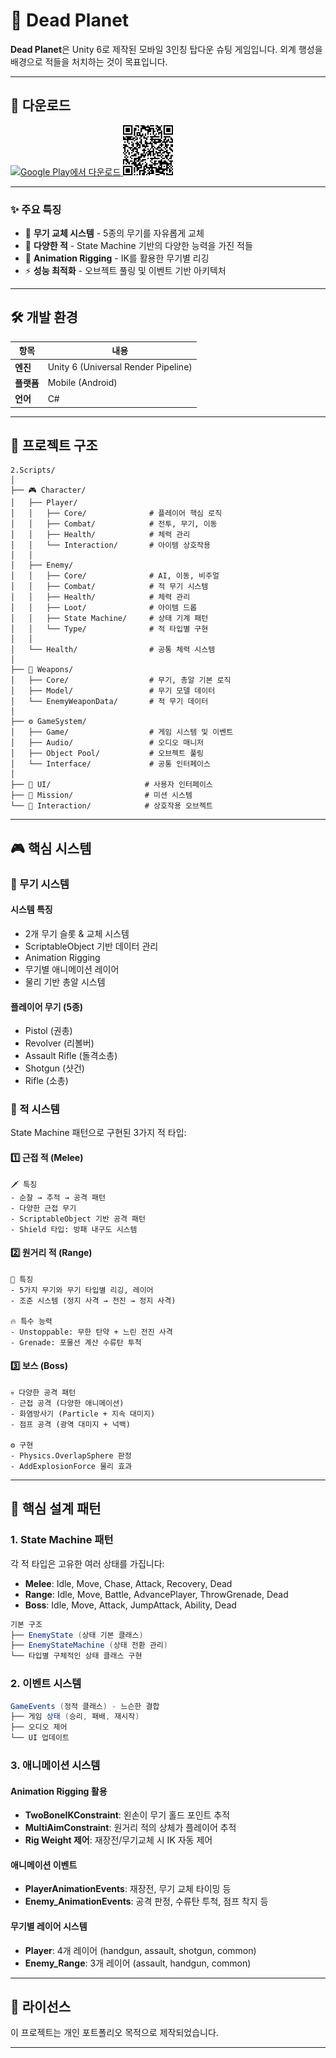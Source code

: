 # 🌌 Dead Planet

**Dead Planet**은 Unity 6로 제작된 모바일 3인칭 탑다운 슈팅 게임입니다. 외계 행성을 배경으로 적들을 처치하는 것이 목표입니다.

---

## 📱 다운로드
<a href="https://play.google.com/store/apps/details?id=com.in.deadplanet">
  <img src="https://play.google.com/intl/en_us/badges/static/images/badges/ko_badge_web_generic.png" alt="Google Play에서 다운로드" height="80"/>
</a>
<a href="https://play.google.com/store/apps/details?id=com.in.deadplanet">
  <img src="./images/qr-code.png" alt="QR Code" height="80"/>
</a>

---

### ✨ 주요 특징

- 🎯 **무기 교체 시스템** - 5종의 무기를 자유롭게 교체
- 🤖 **다양한 적** - State Machine 기반의 다양한 능력을 가진 적들
- 🎨 **Animation Rigging** - IK를 활용한 무기별 리깅
- ⚡ **성능 최적화** - 오브젝트 풀링 및 이벤트 기반 아키텍처

---

## 🛠️ 개발 환경

| 항목      | 내용                                  |
| ------- | ----------------------------------- |
| **엔진**  | Unity 6 (Universal Render Pipeline) |
| **플랫폼** | Mobile (Android)                    |
| **언어**  | C#                                  |


---

## 📁 프로젝트 구조

```
2.Scripts/
│
├── 🎮 Character/
│   ├── Player/
│   │   ├── Core/              # 플레이어 핵심 로직
│   │   ├── Combat/            # 전투, 무기, 이동
│   │   ├── Health/            # 체력 관리
│   │   └── Interaction/       # 아이템 상호작용
│   │
│   ├── Enemy/
│   │   ├── Core/              # AI, 이동, 비주얼
│   │   ├── Combat/            # 적 무기 시스템
│   │   ├── Health/            # 체력 관리
│   │   ├── Loot/              # 아이템 드롭
│   │   ├── State Machine/     # 상태 기계 패턴
│   │   └── Type/              # 적 타입별 구현
│   │
│   └── Health/                # 공통 체력 시스템
│
├── 🔫 Weapons/
│   ├── Core/                  # 무기, 총알 기본 로직
│   ├── Model/                 # 무기 모델 데이터
│   └── EnemyWeaponData/       # 적 무기 데이터
│
├── ⚙️ GameSystem/
│   ├── Game/                  # 게임 시스템 및 이벤트
│   ├── Audio/                 # 오디오 매니저
│   ├── Object Pool/           # 오브젝트 풀링
│   └── Interface/             # 공통 인터페이스
│
├── 🎨 UI/                     # 사용자 인터페이스
├── 🎯 Mission/                # 미션 시스템
└── 🔗 Interaction/            # 상호작용 오브젝트
```

---

## 🎮 핵심 시스템

### 🔫 무기 시스템


#### 시스템 특징

- 2개 무기 슬롯 & 교체 시스템
- ScriptableObject 기반 데이터 관리
- Animation Rigging
- 무기별 애니메이션 레이어
- 물리 기반 총알 시스템
  
#### 플레이어 무기 (5종)

- Pistol (권총)
- Revolver (리볼버)
- Assault Rifle (돌격소총)
- Shotgun (샷건)
- Rifle (소총)

### 🤖 적 시스템

State Machine 패턴으로 구현된 3가지 적 타입:

#### 1️⃣ 근접 적 (Melee)

```
🗡️ 특징
- 순찰 → 추적 → 공격 패턴
- 다양한 근접 무기
- ScriptableObject 기반 공격 패턴
- Shield 타입: 방패 내구도 시스템
```

#### 2️⃣ 원거리 적 (Range)

```
🎯 특징
- 5가지 무기와 무기 타입별 리깅, 레이어
- 조준 시스템 (정지 사격 → 전진 → 정지 사격)

🔥 특수 능력
- Unstoppable: 무한 탄약 + 느린 전진 사격
- Grenade: 포물선 계산 수류탄 투척
```

#### 3️⃣ 보스 (Boss)

```
💀 다양한 공격 패턴
- 근접 공격 (다양한 애니메이션)
- 화염방사기 (Particle + 지속 대미지)
- 점프 공격 (광역 대미지 + 넉백)

⚙️ 구현
- Physics.OverlapSphere 판정
- AddExplosionForce 물리 효과
```

---

## 🔧 핵심 설계 패턴

### 1. State Machine 패턴

각 적 타입은 고유한 여러 상태를 가집니다:

- **Melee**: Idle, Move, Chase, Attack, Recovery, Dead
- **Range**: Idle, Move, Battle, AdvancePlayer, ThrowGrenade, Dead  
- **Boss**: Idle, Move, Attack, JumpAttack, Ability, Dead

```csharp
기본 구조
├── EnemyState (상태 기본 클래스)
├── EnemyStateMachine (상태 전환 관리)
└── 타입별 구체적인 상태 클래스 구현
```

### 2. 이벤트 시스템

```csharp
GameEvents (정적 클래스) - 느슨한 결합
├── 게임 상태 (승리, 패배, 재시작)
├── 오디오 제어
└── UI 업데이트
```

### 3. 애니메이션 시스템

#### Animation Rigging 활용

- **TwoBoneIKConstraint**: 왼손이 무기 홀드 포인트 추적
- **MultiAimConstraint**: 원거리 적의 상체가 플레이어 추적
- **Rig Weight 제어**: 재장전/무기교체 시 IK 자동 제어

#### 애니메이션 이벤트

- **PlayerAnimationEvents**: 재장전, 무기 교체 타이밍 등
- **Enemy_AnimationEvents**: 공격 판정, 수류탄 투척, 점프 착지 등

#### 무기별 레이어 시스템

- **Player**: 4개 레이어 (handgun, assault, shotgun, common)
- **Enemy_Range**: 3개 레이어 (assault, handgun, common)

---

## 📝 라이선스

이 프로젝트는 개인 포트폴리오 목적으로 제작되었습니다.

---
